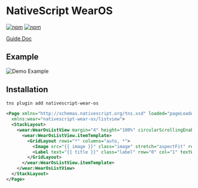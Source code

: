 # NativeScript WearOS

[![npm](https://img.shields.io/npm/v/nativescript-wear-os.svg)](https://www.npmjs.com/package/nativescript-wear-os)
[![npm](https://img.shields.io/npm/dt/nativescript-wear-os.svg?label=npm%20downloads)](https://www.npmjs.com/package/nativescript-wear-os)

[Guide Doc](https://developer.android.com/training/wearables/ui/lists#creating)

## Example

![Demo Example](./screenshots/wearablerecycler.gif)

## Installation

```bash
tns plugin add nativescript-wear-os
```

```xml
<Page xmlns="http://schemas.nativescript.org/tns.xsd" loaded="pageLoaded" backgroundColor="black"
  xmlns:wear="nativescript-wear-os/listview">
  <StackLayout>
    <wear:WearOsListView margin="4" height="100%" circularScrollingEnabled="true" items="{{ items }}" backgroundColor="black">
      <wear:WearOsListView.itemTemplate>
        <GridLayout rows="*" columns="auto, *">
          <Image src="{{ image }}" class="image" stretch="aspectFit" row="0" col="0" />
          <Label text="{{ title }}" class="label" row="0" col="1" textWrap="true"/>
        </GridLayout>
      </wear:WearOsListView.itemTemplate>
    </wear:WearOsListView>
  </StackLayout>
</Page>
```
